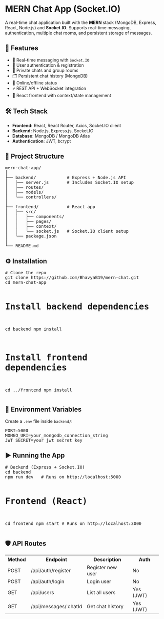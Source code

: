 <h1>MERN Chat App (Socket.IO)</h1>

<p>
A real-time chat application built with the <strong>MERN</strong> stack (MongoDB, Express, React, Node.js) and 
<strong>Socket.IO</strong>.  
Supports real-time messaging, authentication, multiple chat rooms, and persistent storage of messages.
</p>

<h2>🚀 Features</h2>
<ul>
  <li>💬 Real-time messaging with <code>Socket.IO</code></li>
  <li>👤 User authentication & registration</li>
  <li>📨 Private chats and group rooms</li>
  <li>🗂️ Persistent chat history (MongoDB)</li>
  <li>🔔 Online/offline status</li>
  <li>⚡ REST API + WebSocket integration</li>
  <li>🎨 React frontend with context/state management</li>
</ul>

<h2>🛠️ Tech Stack</h2>
<ul>
  <li><strong>Frontend:</strong> React, React Router, Axios, Socket.IO client</li>
  <li><strong>Backend:</strong> Node.js, Express.js, Socket.IO</li>
  <li><strong>Database:</strong> MongoDB / MongoDB Atlas</li>
  <li><strong>Authentication:</strong> JWT, bcrypt</li>
</ul>

<h2>📂 Project Structure</h2>
<pre>
mern-chat-app/
│
├── backend/            # Express + Node.js API
│   ├── server.js       # Includes Socket.IO setup
│   ├── routes/
│   ├── models/
│   └── controllers/
│
├── frontend/           # React app
│   ├── src/
│   │   ├── components/
│   │   ├── pages/
│   │   ├── context/
│   │   └── socket.js   # Socket.IO client setup
│   └── package.json
│
└── README.md
</pre>

<h2>⚙️ Installation</h2>
<pre>
# Clone the repo
git clone https://github.com/BhavyaB19/mern-chat.git
cd mern-chat-app

# Install backend dependencies
cd backend
npm install

# Install frontend dependencies
cd ../frontend
npm install
</pre>

<h2>🔑 Environment Variables</h2>
<p>Create a <code>.env</code> file inside <code>backend/</code>:</p>
<pre>
PORT=5000
MONGO_URI=your_mongodb_connection_string
JWT_SECRET=your_jwt_secret_key
</pre>

<h2>▶️ Running the App</h2>
<pre>
# Backend (Express + Socket.IO)
cd backend
npm run dev   # Runs on http://localhost:5000

# Frontend (React)
cd frontend
npm start     # Runs on http://localhost:3000
</pre>

<h2>🛡️ API Routes</h2>
<table>
  <tr>
    <th>Method</th><th>Endpoint</th><th>Description</th><th>Auth</th>
  </tr>
  <tr>
    <td>POST</td><td>/api/auth/register</td><td>Register new user</td><td>No</td>
  </tr>
  <tr>
    <td>POST</td><td>/api/auth/login</td><td>Login user</td><td>No</td>
  </tr>
  <tr>
    <td>GET</td><td>/api/users</td><td>List all users</td><td>Yes (JWT)</td>
  </tr>
  <tr>
    <td>GET</td><td>/api/messages/:chatId</td><td>Get chat history</td><td>Yes (JWT)</td>
  </tr>
</table>
